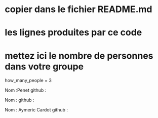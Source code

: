 # copier dans le fichier README.md
# les lignes produites par ce code

# mettez ici le nombre de personnes dans votre groupe

how_many_people = 3

Nom :Penet
github : 

Nom :
github :

Nom : Aymeric Cardot
github :
